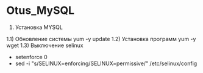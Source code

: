 # Otus_MySQL
1. Установка MYSQL

  1.1) Обновление системы yum -y update
  1.2) Установка программ yum -y wget
  1.3) Выключение selinux
  
- setenforce 0
- sed -i "s/SELINUX=enforcing/SELINUX=permissive/" /etc/selinux/config
